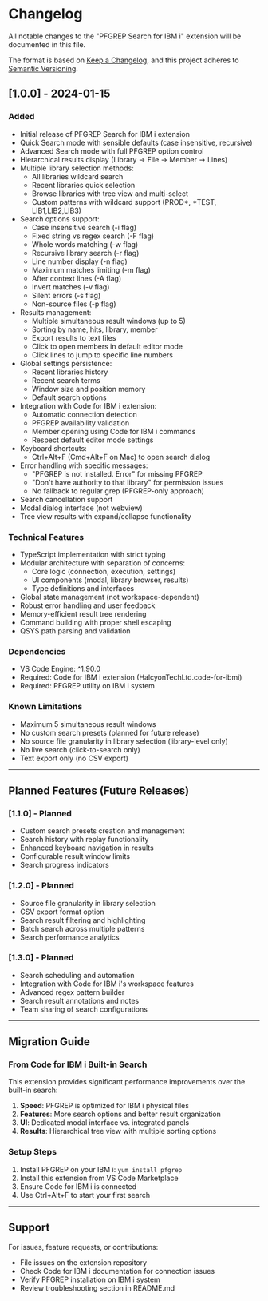 # Changelog

All notable changes to the "PFGREP Search for IBM i" extension will be documented in this file.

The format is based on [Keep a Changelog](https://keepachangelog.com/en/1.0.0/),
and this project adheres to [Semantic Versioning](https://semver.org/spec/v2.0.0.html).

## [1.0.0] - 2024-01-15

### Added
- Initial release of PFGREP Search for IBM i extension
- Quick Search mode with sensible defaults (case insensitive, recursive)
- Advanced Search mode with full PFGREP option control
- Hierarchical results display (Library → File → Member → Lines)
- Multiple library selection methods:
  - All libraries wildcard search
  - Recent libraries quick selection
  - Browse libraries with tree view and multi-select
  - Custom patterns with wildcard support (PROD*, *TEST, LIB1,LIB2,LIB3)
- Search options support:
  - Case insensitive search (-i flag)
  - Fixed string vs regex search (-F flag)
  - Whole words matching (-w flag)
  - Recursive library search (-r flag)
  - Line number display (-n flag)
  - Maximum matches limiting (-m flag)
  - After context lines (-A flag)
  - Invert matches (-v flag)
  - Silent errors (-s flag)
  - Non-source files (-p flag)
- Results management:
  - Multiple simultaneous result windows (up to 5)
  - Sorting by name, hits, library, member
  - Export results to text files
  - Click to open members in default editor mode
  - Click lines to jump to specific line numbers
- Global settings persistence:
  - Recent libraries history
  - Recent search terms
  - Window size and position memory
  - Default search options
- Integration with Code for IBM i extension:
  - Automatic connection detection
  - PFGREP availability validation
  - Member opening using Code for IBM i commands
  - Respect default editor mode settings
- Keyboard shortcuts:
  - Ctrl+Alt+F (Cmd+Alt+F on Mac) to open search dialog
- Error handling with specific messages:
  - "PFGREP is not installed. Error" for missing PFGREP
  - "Don't have authority to that library" for permission issues
  - No fallback to regular grep (PFGREP-only approach)
- Search cancellation support
- Modal dialog interface (not webview)
- Tree view results with expand/collapse functionality

### Technical Features
- TypeScript implementation with strict typing
- Modular architecture with separation of concerns:
  - Core logic (connection, execution, settings)
  - UI components (modal, library browser, results)
  - Type definitions and interfaces
- Global state management (not workspace-dependent)
- Robust error handling and user feedback
- Memory-efficient result tree rendering
- Command building with proper shell escaping
- QSYS path parsing and validation

### Dependencies
- VS Code Engine: ^1.90.0
- Required: Code for IBM i extension (HalcyonTechLtd.code-for-ibmi)
- Required: PFGREP utility on IBM i system

### Known Limitations
- Maximum 5 simultaneous result windows
- No custom search presets (planned for future release)
- No source file granularity in library selection (library-level only)
- No live search (click-to-search only)
- Text export only (no CSV export)

---

## Planned Features (Future Releases)

### [1.1.0] - Planned
- Custom search presets creation and management
- Search history with replay functionality  
- Enhanced keyboard navigation in results
- Configurable result window limits
- Search progress indicators

### [1.2.0] - Planned
- Source file granularity in library selection
- CSV export format option
- Search result filtering and highlighting
- Batch search across multiple patterns
- Search performance analytics

### [1.3.0] - Planned
- Search scheduling and automation
- Integration with Code for IBM i's workspace features
- Advanced regex pattern builder
- Search result annotations and notes
- Team sharing of search configurations

---

## Migration Guide

### From Code for IBM i Built-in Search
This extension provides significant performance improvements over the built-in search:

1. **Speed**: PFGREP is optimized for IBM i physical files
2. **Features**: More search options and better result organization  
3. **UI**: Dedicated modal interface vs. integrated panels
4. **Results**: Hierarchical tree view with multiple sorting options

### Setup Steps
1. Install PFGREP on your IBM i: `yum install pfgrep`
2. Install this extension from VS Code Marketplace
3. Ensure Code for IBM i is connected
4. Use Ctrl+Alt+F to start your first search

---

## Support

For issues, feature requests, or contributions:
- File issues on the extension repository
- Check Code for IBM i documentation for connection issues
- Verify PFGREP installation on IBM i system
- Review troubleshooting section in README.md